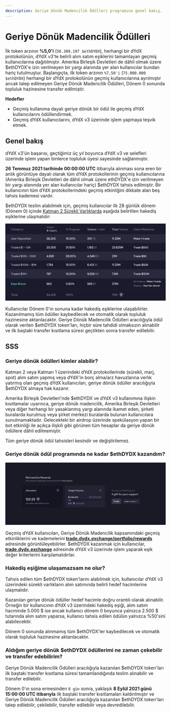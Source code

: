 ```yaml
---
description: Geriye Dönük Madencilik Ödülleri programına genel bakış.
---
```


# Geriye Dönük Madencilik Ödülleri

İlk token arzının **%5,0'i** (`50.309.197 $ethDYDX`), herhangi bir dYdX protokolünün, dYdX v3'te belirli alım satım eşiklerini tamamlayan geçmiş kullanıcılarına dağıtılmıştır. Amerika Birleşik Devletleri de dâhil olmak üzere $ethDYDX'e izin verilmeyen bir yargı alanında yer alan kullanıcılar bundan hariç tutulmuştur. Başlangıçta, ilk token arzının `%7,50'i` (`75.000.000 $ethDYDX`) herhangi bir dYdX protokolünün geçmiş kullanıcılarına ayrılmıştır ancak talep edilmeyen Geriye Dönük Madencilik Ödülleri, Dönem 0 sonunda topluluk hazinesine transfer edilmiştir.

**Hedefler**

* Geçmiş kullanıma dayalı geriye dönük bir ödül ile geçmiş dYdX kullanıcılarını ödüllendirmek.
* Geçmiş dYdX kullanıcılarını, dYdX v3 üzerinde işlem yapmaya teşvik etmek.

## Genel bakış

dYdX v3'ün başarısı, geçtiğimiz üç yıl boyunca dYdX v3 ve selefleri üzerinde işlem yapan binlerce topluluk üyesi sayesinde sağlanmıştır.

**26 Temmuz 2021 tarihinde 00:00:00 UTC** itibarıyla alınması sona eren bir anlık görüntüye dayalı olarak tüm dYdX protokollerinin geçmiş kullanıcılarına (Amerika Birleşik Devletleri de dâhil olmak üzere ethDYDX'e izin verilmeyen bir yargı alanında yer alan kullanıcılar hariç) $ethDYDX tahsis edilmiştir. Bir kullanıcının tüm dYdX protokollerindeki geçmiş etkinliğini dikkate alan beş tahsis kademesi vardır.

$ethDYDX teslim alabilmek için, geçmiş kullanıcılar ilk 28 günlük dönem (Dönem 0) içinde [Katman 2 Sürekli Varlıklarda](https://trade.dydx.exchange) aşağıda belirtilen hakediş eşiklerine ulaşmalıdır:

![](../.gitbook/assets/1-retroactive-buckets.png)

Kullanıcılar Dönem 0'ın sonuna kadar hakediş eşiklerine ulaşabilirler. Kazanılmamış tüm ödüller kaybedilecek ve otomatik olarak topluluk hazinesine aktarılacaktır. Geriye Dönük Madencilik Ödülleri aracılığıyla ödül olarak verilen $ethDYDX token'ları, hiçbir süre tahdidi olmaksızın alınabilir ve ilk baştaki transfer kısıtlama süresi geçtikten sonra transfer edilebilir.

## **SSS**

### **Geriye dönük ödülleri kimler alabilir?**

Katman 2 veya Katman 1 üzerindeki dYdX protokollerinde (sürekli, marj, spot) alım satım yapmış veya dYdX'in borç alma/arz havuzlarına verlık yatırmış olan geçmiş dYdX kullanıcıları, geriye dönük ödüller aracılığıyla $ethDYDX almaya hak kazanır.

Amerika Birleşik Devletleri'nde $ethDYDX ve dYdX v3 kullanımına ilişkin kısıtlamalar uyarınca, geriye dönük madencilik, Amerika Birleşik Devletleri veya diğer herhangi bir yasaklanmış yargı alanında ikamet eden, şirketi buralarda kurulmuş veya şirket merkezi buralarda bulunan kullanıcılara sunulmamaktadır. Gelecekteki bir airdrop üzerinde spekülasyon yapan bir bot etkinliği ile açıkça ilişkili gibi görünen tüm hesaplar da geriye dönük ödüllere dâhil edilmemiştir.

Tüm geriye dönük ödül tahsisleri kesindir ve değiştirilemez.

### Geriye dönük ödül programında ne kadar $ethDYDX kazandım?

![Çekim aşamasını ve durumunu görüntüleyin](../.gitbook/assets/1-retroactive-earn-view.png)

Geçmiş dYdX kullanıcıları, Geriye Dönük Madencilik kapsamındaki geçmiş etkinliklerini ve kademelerini [**trade.dydx.exchange/portfolio/rewards**](https://trade.dydx.exchange/portfolio/rewards) adresinde görüntüleyebilirler. $ethDYDX kazanmak için kullanıcılar, [**trade.dydx.exchange**](https://trade.dydx.exchange/) adresinde dYdX v3 üzerinde işlem yaparak eşik değer kriterlerini karşılamalıdırlar.

### Hakediş eşiğime ulaşamazsam ne olur?

Tahsis edilen tüm $ethDYDX token'larını alabilmek için, kullanıcılar dYdX v3 üzerindeki sürekli varlıkların alım satımında belirli hedef hacimlerine ulaşmalıdır.

Kazanılan geriye dönük ödüller hedef hacimle doğru orantılı olarak alınabilir. Örneğin bir kullanıcının dYdX v3 üzerindeki hakediş eşiği, alım satım hacminde 5.000 $ ise ancak kullanıcı dönem 0 boyunca yalnızca 2.500 $ tutarında alım satım yaparsa, kullanıcı tahsis edilen ödülün yalnızca %50'sini alabilecektir.

Dönem 0 sonunda alınmamış tüm $ethDYDX'ler kaybedilecek ve otomatik olarak topluluk hazinesine aktarılacaktır.

### Aldığım geriye dönük $ethDYDX ödüllerimi ne zaman çekebilir ve transfer edebilirim?

Geriye Dönük Madencilik Ödülleri aracılığıyla kazanılan $ethDYDX token'ları ilk baştaki transfer kısıtlama süresi tamamlandığında teslim alınabilir ve transfer edilebilir.

Dönem 0'ın sona ermesinden `8 gün` sonra, yaklaşık **8 Eylül 2021 günü 15:00:00 UTC itibarıyla** ilk baştaki transfer kısıtlamaları kaldırılmıştır ve Geriye Dönük Madencilik Ödülleri aracılığıyla kazanılan $ethDYDX token'ları talep edilebilir, çekilebilir, transfer edilebilir veya devredilebilir.
